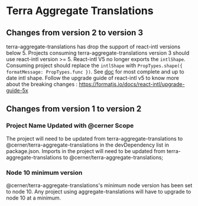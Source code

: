 # Terra Aggregate Translations

## Changes from version 2 to version 3

terra-aggregate-translations has drop the support of react-intl versions below 5. Projects consuming terra-aggregate-translations version 3 should use react-intl version >= 5.
React-intl V5 no longer exports the `intlShape`. Consuming project should replace the `intlShape` with `PropTypes.shape({ formatMessage: PropTypes.func })`. See [doc](https://formatjs.io/docs/intl#the-intl-object) for most complete and up to date intl shape.
Follow the upgrade guide of react-intl v5 to know more about the breaking changes : https://formatjs.io/docs/react-intl/upgrade-guide-5x 

## Changes from version 1 to version 2

### Project Name Updated with @cerner Scope

The project will need to be updated from terra-aggregate-translations to @cerner/terra-aggregate-translations in the devDependency list in package.json. Imports in the project will need to be updated from terra-aggregate-translations to @cerner/terra-aggregate-translations;

### Node 10 minimum version

@cerner/terra-aggregate-translations's minimum node version has been set to node 10. Any project using aggregate-translations will have to upgrade to node 10 at a minimum.
